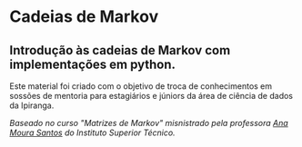 # Cadeias de Markov

## Introdução às cadeias de Markov com implementações em python.

Este material foi criado com o objetivo de troca de conhecimentos em sossões de mentoria para estagiários e júniors da área de ciência de dados da Ipiranga.

*Baseado no curso "Matrizes de Markov" misnistrado pela professora [Ana Moura Santos](https://www.linkedin.com/in/ana-moura-santos-26295732/) do Instituto Superior Técnico.*
